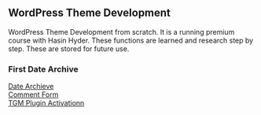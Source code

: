 ## WordPress Theme Development 
WordPress Theme Development from scratch. It is a running premium course with Hasin Hyder. These functions are learned and research step by step. These are stored for future use.

### First Date Archive
<a href="https://github.com/zmfoundation/Wordpress/blob/master/custom-query.php%20(get_posts%20with%20pagination)">Date Archieve</a>
<br>
<a href="https://github.com/zmfoundation/Wordpress/blob/master/wordpress%20comment%20form">Comment Form</a>
<br>
<a href="https://github.com/zmfoundation/Wordpress/blob/master/TGM%20Plugin">TGM Plugin Activationn</a>

